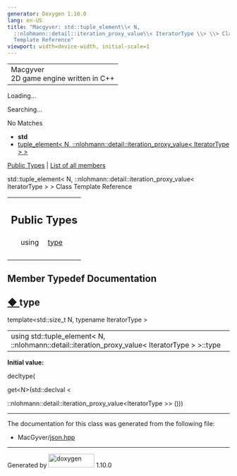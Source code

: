 ```yaml
---
generator: Doxygen 1.10.0
lang: en-US
title: "Macgyver: std::tuple_element\\< N,
  ::nlohmann::detail::iteration_proxy_value\\< IteratorType \\> \\> Class
  Template Reference"
viewport: width=device-width, initial-scale=1
---
```


<div id="top">

<div id="titlearea">

<table data-cellspacing="0" data-cellpadding="0">
<colgroup>
<col style="width: 100%" />
</colgroup>
<tbody>
<tr id="projectrow" class="odd">
<td id="projectalign"><div id="projectname">
Macgyver
</div>
<div id="projectbrief">
2D game engine written in C++
</div></td>
</tr>
</tbody>
</table>

</div>

<div id="main-nav">

</div>

<div id="MSearchSelectWindow"
onmouseover="return searchBox.OnSearchSelectShow()"
onmouseout="return searchBox.OnSearchSelectHide()"
onkeydown="return searchBox.OnSearchSelectKey(event)">

</div>

<div id="MSearchResultsWindow">

<div id="MSearchResults">

<div class="SRPage">

<div id="SRIndex">

<div id="SRResults">

</div>

<div id="Loading" class="SRStatus">

Loading...

</div>

<div id="Searching" class="SRStatus">

Searching...

</div>

<div id="NoMatches" class="SRStatus">

No Matches

</div>

</div>

</div>

</div>

</div>

<div id="nav-path" class="navpath">

- **std**
- <a
  href="classstd_1_1tuple__element_3_01_n_00_01_1_1nlohmann_1_1detail_1_1iteration__proxy__value_3_01_iterator_type_01_4_01_4.html"
  class="el">tuple_element&lt; N,
  ::nlohmann::detail::iteration_proxy_value&lt; IteratorType &gt; &gt;</a>

</div>

</div>

<div class="header">

<div class="summary">

[Public Types](#pub-types) \| [List of all
members](classstd_1_1tuple__element_3_01_n_00_01_1_1nlohmann_1_1detail_1_1iteration__proxy__value_3_01_iterator_type_01_4_01_4-members.html)

</div>

<div class="headertitle">

<div class="title">

std::tuple_element\< N, ::nlohmann::detail::iteration_proxy_value\<
IteratorType \> \> Class Template Reference

</div>

</div>

</div>

<div class="contents">

<table class="memberdecls">
<colgroup>
<col style="width: 50%" />
<col style="width: 50%" />
</colgroup>
<tbody>
<tr class="odd heading">
<td colspan="2"><h2 id="public-types" class="groupheader"><span
id="pub-types"></span> Public Types</h2></td>
</tr>
<tr id="r_afb9842d693db711c44ee1dae9f67482f"
class="even memitem:afb9842d693db711c44ee1dae9f67482f">
<td class="memItemLeft" style="text-align: right;"
data-valign="top">using </td>
<td class="memItemRight" data-valign="bottom"><a
href="#afb9842d693db711c44ee1dae9f67482f" class="el">type</a></td>
</tr>
<tr class="odd separator:afb9842d693db711c44ee1dae9f67482f">
<td colspan="2" class="memSeparator"> </td>
</tr>
</tbody>
</table>

## Member Typedef Documentation

<span id="afb9842d693db711c44ee1dae9f67482f"></span>

## <span class="permalink">[◆ ](#afb9842d693db711c44ee1dae9f67482f)</span>type

<div class="memitem">

<div class="memproto">

<div class="memtemplate">

template\<std::size_t N, typename IteratorType \>

</div>

|                                                                                                    |
|----------------------------------------------------------------------------------------------------|
| using std::tuple_element\< N, ::nlohmann::detail::iteration_proxy_value\< IteratorType \> \>::type |

</div>

<div class="memdoc">

**Initial value:**

<div class="fragment">

<div class="line">

<span class="keyword">decltype</span>(

</div>

<div class="line">

get\<N\>(std::declval \<

</div>

<div class="line">

::nlohmann::detail::iteration_proxy_value\<IteratorType \>\> ()))

</div>

</div>

</div>

</div>

------------------------------------------------------------------------

The documentation for this class was generated from the following file:

- MacGyver/<a href="json_8hpp_source.html" class="el">json.hpp</a>

</div>

------------------------------------------------------------------------

<span class="small">Generated
by [<img src="doxygen.svg" class="footer" width="104" height="31"
alt="doxygen" />](https://www.doxygen.org/index.html) 1.10.0</span>
